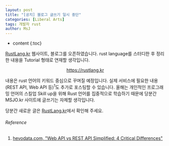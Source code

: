 ```yaml
---
layout: post
title: "[공지] 블로그 글쓰기 일시 중단"
categories: [Liberal Arts]
tags: 개발자 rust
author: MsJ
---
```


* content
{:toc}

[RustLang.kr](https://rustlang.kr) 웹사이트, 블로그를 오픈하였습니다. rust language를 스터디한  후 정리한 내용을 Tutorial 형태로 연재할 생각입니다.

<p style='text-align:center;'><a href='https://rustlang.kr'>https://rustlang.kr</a></p>

내용은 rust 언어의 키워드 중심으로 꾸며질 예정입니다. 실제 서비스에 필요한 내용(REST API, Web API 등)<sup>1</sup>도 추가로 포스팅할 수 있습니다. 올해는 개인적인 프로그래밍 언어의 스킬업 Skill up을 위해 Rust 언어를 집중적으로 학습하기 때문에 당분간 MSJO.kr 사이트에 글쓰기는 자제할 생각입니다.

당분간 새로운 글은 [RustLang.kr](https://rustlang.kr)에서 확인해 주세요.





###### Reference

1. [hevodata.com, "Web API vs REST API Simplified: 4 Critical Differences"](https://hevodata.com/learn/web-api-vs-rest-api/)
